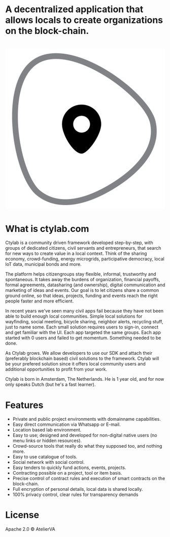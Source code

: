 # A decentralized application that allows locals to create organizations on the block-chain. 

# ![ctylab](pictogram1024.png)

# What is ctylab.com
Ctylab is a community driven framework developed step-by-step, with groups of dedicated citizens, civil servants and entrepreneurs, that search for new ways to create value in a local context. Think of the sharing economy, crowd-funding, energy microgrids, participative democracy, local IoT data, municipal bonds and more. 

The platform helps citizengroups stay flexible, informal, trustworthy and spontaneous. It takes away the burdens of organization, financial payoffs, formal agreements, datasharing (and ownership), digital communication and marketing of ideas and events. Our goal is to let citizens share a common ground online, so that ideas, projects, funding and events reach the right people faster and more efficient. 

In recent years we've seen many civil apps fail because they have not been able to build enough local communities. Simple local solutions for wayfinding, social meeting, bicycle sharing, neighbor alerts, recycling stuff, just to name some. Each small solution requires users to sign-in, connect and get familiar with the UI. Each app targeted the same groups. Each app started with 0 users and failed to get momentum. Something needed to be done.    

As Ctylab grows. We allow developers to use our SDK and attach their (preferably blockchain based) civil solutions to the framework. Ctylab will be your prefered solution since it offers local community users and additional opportunities to profit from your work.  

Ctylab is born in Amsterdam, The Netherlands. He is 1 year old, and for now only speaks Dutch (but he's a fast learner).  

# Features
*   Private and public project environments with domainname capabilities.
*   Easy direct communication via Whatsapp or E-mail.
*   Location based lab environment. 
*   Easy to use; designed and developed for non-digital native users (no menu links or hidden resources).
*   Crowd-source tools that really do what they supposed too, and nothing more. 
*   Easy to use catalogue of tools.
*   Social network with social control.
*   Easy tenders to quickly fund actions, events, projects.
*   Contracting possible on a project, tool or item basis. 
*   Precise control of contract rules and execution of smart contracts on the block-chain.
*   Full encryption of personal details, local data is shared locally. 
*   100% privacy control, clear rules for transparency demands

# License
Apache 2.0 © AtelierVA
